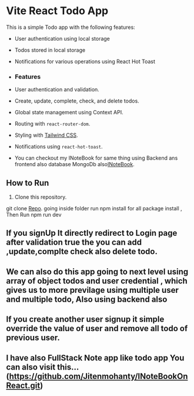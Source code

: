 
# Vite React Todo App

This is a simple Todo app with the following features:

- User authentication using local storage
- Todos stored in local storage
- Notifications for various operations using React Hot Toast

- ### Features
- User authentication and validation.
- Create, update, complete, check, and delete todos.
- Global state management using Context API.
- Routing with `react-router-dom`.
- Styling with [Tailwind CSS](https://tailwindcss.com/docs/guides/vite).
- Notifications using `react-hot-toast`.
- You can checkout my INoteBook for same thing using Backend ans frontend also database MongoDb also[INoteBook](https://github.com/Jitenmohanty/INoteBookOnReact.git).


## How to Run

1. Clone this repository.


git clone [Repo]([https://tailwindcss.com/docs/guides/vite](https://github.com/Jitenmohanty/TodoOnReactAssignment.git)).
going inside folder run npm install for all package install , Then Run  npm run dev

## If you signUp It directly redirect to Login page after validation true the you can add ,update,complte check also delete todo.

## We can also do this app going to next level using array of object todos and user credential , which gives us to more previlage using multiple user and multiple todo, Also using backend also

## If you create another user signup it simple override the value of user and remove all todo of previous user.
## I have also  FullStack Note app like todo app You can also visit this...(https://github.com/Jitenmohanty/INoteBookOnReact.git)
